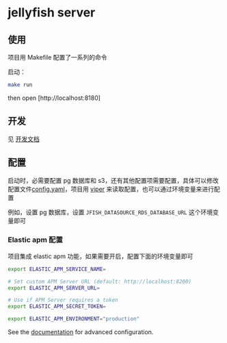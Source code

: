 # jellyfish server

## 使用
项目用 Makefile 配置了一系列的命令

启动：
``` bash
make run
```

then open [http://localhost:8180]

## 开发

见 [开发文档](./docs/development-zh.md)

## 配置
启动时，必需要配置 pg 数据库和 s3，还有其他配置项需要配置，具体可以修改配置文件[config.yaml](./config/config.yaml)，项目用 [viper](https://github.com/spf13/viper) 来读取配置，也可以通过环境变量来进行配置

例如，设置 pg 数据库，设置 `JFISH_DATASOURCE_RDS_DATABASE_URL` 这个环境变量即可


### Elastic apm 配置
项目集成 elastic apm 功能，如果需要开启，配置下面的环境变量即可

``` bash
export ELASTIC_APM_SERVICE_NAME=

# Set custom APM Server URL (default: http://localhost:8200)
export ELASTIC_APM_SERVER_URL=

# Use if APM Server requires a token
export ELASTIC_APM_SECRET_TOKEN=

export ELASTIC_APM_ENVIRONMENT="production"
```
See the [documentation](https://www.elastic.co/guide/en/apm/agent/go/current/configuration.html) for advanced configuration.
